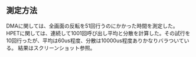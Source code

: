 ## 測定方法
DMAに関しては、全画面の反転を51回行うのにかかった時間を測定した。
HPETに関しては、連続して1001回呼び出し平均と分散を計算した。その試行を10回行ったが、平均は60us程度、分散は10000us程度ありかなりバラついている。
結果はスクリーンショット参照。
